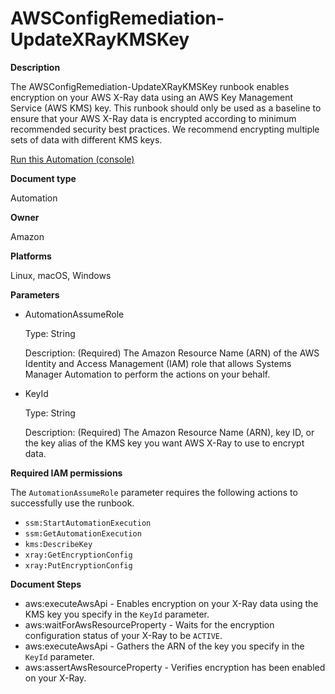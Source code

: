 # AWSConfigRemediation\-UpdateXRayKMSKey<a name="automation-aws-update-xray-key"></a>

**Description**

The AWSConfigRemediation\-UpdateXRayKMSKey runbook enables encryption on your AWS X\-Ray data using an AWS Key Management Service \(AWS KMS\) key\. This runbook should only be used as a baseline to ensure that your AWS X\-Ray data is encrypted according to minimum recommended security best practices\. We recommend encrypting multiple sets of data with different KMS keys\.

[Run this Automation \(console\)](https://console.aws.amazon.com/systems-manager/automation/execute/AWSConfigRemediation-UpdateXRayKMSKey)

**Document type**

Automation

**Owner**

Amazon

**Platforms**

Linux, macOS, Windows

**Parameters**
+ AutomationAssumeRole

  Type: String

  Description: \(Required\) The Amazon Resource Name \(ARN\) of the AWS Identity and Access Management \(IAM\) role that allows Systems Manager Automation to perform the actions on your behalf\.
+ KeyId

  Type: String

  Description: \(Required\) The Amazon Resource Name \(ARN\), key ID, or the key alias of the KMS key you want AWS X\-Ray to use to encrypt data\.

**Required IAM permissions**

The `AutomationAssumeRole` parameter requires the following actions to successfully use the runbook\.
+ `ssm:StartAutomationExecution`
+ `ssm:GetAutomationExecution`
+ `kms:DescribeKey`
+ `xray:GetEncryptionConfig`
+ `xray:PutEncryptionConfig`

**Document Steps**
+ aws:executeAwsApi \- Enables encryption on your X\-Ray data using the KMS key you specify in the `KeyId` parameter\.
+ aws:waitForAwsResourceProperty \- Waits for the encryption configuration status of your X\-Ray to be `ACTIVE`\.
+ aws:executeAwsApi \- Gathers the ARN of the key you specify in the `KeyId` parameter\.
+ aws:assertAwsResourceProperty \- Verifies encryption has been enabled on your X\-Ray\.